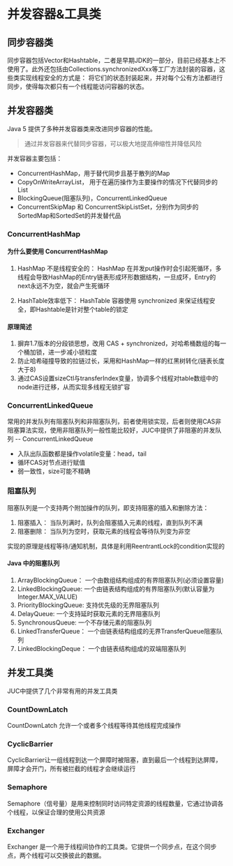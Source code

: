 # 并发容器&工具类

## 同步容器类

同步容器包括Vector和Hashtable，二者是早期JDK的一部分，目前已经基本上不使用了。此外还包括由Collections.synchronizedXxx等工厂方法封装的容器，这些类实现线程安全的方式是： 将它们的状态封装起来，并对每个公有方法都进行同步，使得每次都只有一个线程能访问容器的状态。

## 并发容器类

Java 5 提供了多种并发容器类来改进同步容器的性能。

> 通过并发容器来代替同步容器，可以极大地提高伸缩性并降低风险

并发容器主要包括：

+ ConcurrentHashMap，用于替代同步且基于散列的Map
+ CopyOnWriteArrayList， 用于在遍历操作为主要操作的情况下代替同步的List
+ BlockingQueue(阻塞队列)，ConcurrentLinkedQueue
+ ConcurrentSkipMap 和 ConcurrentSkipListSet，分别作为同步的SortedMap和SortedSet的并发替代品

### ConcurrentHashMap

#### 为什么要使用 ConcurrentHashMap

1. HashMap 不是线程安全的： HashMap 在并发put操作时会引起死循环，多线程会导致HashMap的Entry链表形成环形数据结构，一旦成环，Entry的next永远不为空，就会产生死循环

2. HashTable效率低下： HashTable 容器使用 synchronized 来保证线程安全，即Hashtable是针对整个table的锁定

#### 原理简述

1. 摒弃1.7版本的分段锁思想，改用 CAS + synchronized，对哈希桶数组的每一个桶加锁，进一步减小锁粒度
2. 防止哈希碰撞导致的拉链过长，采用和HashMap一样的红黑树转化(链表长度大于8)
3. 通过CAS设置sizeCtl与transferIndex变量，协调多个线程对table数组中的node进行迁移，从而实现多线程无锁扩容

### ConcurrentLinkedQueue

常用的并发队列有阻塞队列和非阻塞队列，前者使用锁实现，后者则使用CAS非阻塞算法实现，使用非阻塞队列一般性能比较好，JUC中提供了非阻塞的并发队列 -- ConcurrentLinkedQueue

+ 入队出队函数都是操作volatile变量：head，tail
+ 循环CAS对节点进行赋值
+ 弱一致性，size可能不精确

### 阻塞队列

阻塞队列是一个支持两个附加操作的队列，即支持阻塞的插入和删除方法：

1. 阻塞插入： 当队列满时，队列会阻塞插入元素的线程，直到队列不满
2. 阻塞删除： 当队列为空时，获取元素的线程会等待队列变为非空

实现的原理是线程等待/通知机制，具体是利用ReentrantLock的condition实现的

#### Java 中的阻塞队列

1. ArrayBlockingQueue： 一个由数组结构组成的有界阻塞队列(必须设置容量)
2. LinkedBlockingQueue: 一个由链表结构组成的有界阻塞队列(默认容量为Integer.MAX_VALUE)
3. PriorityBlockingQueue: 支持优先级的无界阻塞队列
4. DelayQueue: 一个支持延时获取元素的无界阻塞队列
5. SynchronousQueue: 一个不存储元素的阻塞队列
6. LinkedTransferQueue： 一个由链表结构组成的无界TransferQueue阻塞队列
7. LinkedBlockingDeque： 一个由链表结构组成的双端阻塞队列

## 并发工具类

JUC中提供了几个非常有用的并发工具类

### CountDownLatch

CountDownLatch 允许一个或者多个线程等待其他线程完成操作

### CyclicBarrier

CyclicBarrier让一组线程到达一个屏障时被阻塞，直到最后一个线程到达屏障，屏障才会开门，所有被拦截的线程才会继续运行

### Semaphore

Semaphore（信号量）是用来控制同时访问特定资源的线程数量，它通过协调各个线程，以保证合理的使用公共资源

### Exchanger

Exchanger 是一个用于线程间协作的工具类。它提供一个同步点，在这个同步点，两个线程可以交换彼此的数据。